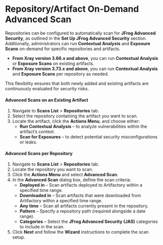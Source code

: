 # Repository/Artifact On-Demand Advanced Scan

Repositories can be configured to automatically scan for **JFrog Advanced Security**, as outlined in the **Set Up JFrog Advanced Security** section. Additionally, administrators can run **Contextual Analysis** and **Exposure Scans** on-demand for specific repositories and artifacts.

* **From Xray version 3.66.x and above**, you can run **Contextual Analysis** or **Exposure Scans** on existing artifacts.
* **From Xray version 3.73.x and above**, you can run **Contextual Analysis** and **Exposure Scans** per repository as needed.

This flexibility ensures that both newly added and existing artifacts are continuously evaluated for security risks.

#### **Advanced Scans on an Existing Artifact**

1. Navigate to **Scans List** > **Repositories** tab.
2. Select the repository containing the artifact you want to scan.
3. Locate the artifact, click the **Actions Menu**, and choose either:
   * **Run Contextual Analysis** – to analyze vulnerabilities within the artifact’s context.
   * **Scan for Exposures** – to detect potential security misconfigurations or leaks.

#### **Advanced Scans per Repository**

1. Navigate to **Scans List** > **Repositories** tab.
2. Locate the repository you want to scan.
3. Click the **Actions Menu** and select **Advanced Scan**.
4. In the **Advanced Scan** dialog box, define the scan criteria:
   * **Deployed in** – Scan artifacts deployed to Artifactory within a specified time range.
   * **Downloaded in** – Scan artifacts that were downloaded from Artifactory within a specified time range.
   * **Any time** – Scan all artifacts currently present in the repository.
   * **Pattern** – Specify a repository path (required alongside a date range).
   * **Categories** – Select the **JFrog Advanced Security (JAS)** categories to include in the scan.
5. Click **Next** and follow the **Wizard** instructions to complete the scan setup.

